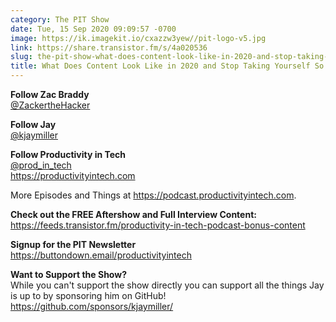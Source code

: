```yaml
---
category: The PIT Show
date: Tue, 15 Sep 2020 09:09:57 -0700
image: https://ik.imagekit.io/cxazzw3yew//pit-logo-v5.jpg
link: https://share.transistor.fm/s/4a020536
slug: the-pit-show-what-does-content-look-like-in-2020-and-stop-taking-yourself-so-seriously
title: What Does Content Look Like in 2020 and Stop Taking Yourself So Seriously!
---
```


<p><strong>Follow Zac Braddy</strong><br /><a href="https://twitter.com/zackerthehacker">@ZackertheHacker</a></p><p><strong>Follow Jay</strong><br /><a href="https://twitter.com/kjaymiller">@kjaymiller</a></p><p><strong>Follow Productivity in Tech</strong><br /><a href="https://twitter.com/prod_in_tech">@prod_in_tech</a><br /><a href="https://productivityintech.com/">https://productivityintech.com</a></p><p>More Episodes and Things at <a href="https://podcast.productivityintech.com/">https://podcast.productivityintech.com</a>.</p><p><strong>Check out the FREE Aftershow and Full Interview Content:</strong><br /><a href="https://feeds.transistor.fm/productivity-in-tech-podcast-bonus-content">https://feeds.transistor.fm/productivity-in-tech-podcast-bonus-content</a></p><p><strong>Signup for the PIT Newsletter</strong><br /><a href="https://buttondown.email/productivityintech">https://buttondown.email/productivityintech</a></p><p><strong>Want to Support the Show?</strong><br />While you can't support the show directly you can support all the things Jay is up to by sponsoring him on GitHub!<br /><a href="https://github.com/sponsors/kjaymiller/">https://github.com/sponsors/kjaymiller/</a></p>